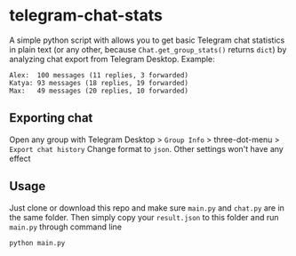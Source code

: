 # telegram-chat-stats

A simple python script with allows you to get basic Telegram chat statistics in plain text (or any other, because ```Chat.get_group_stats()``` returns ```dict```) by analyzing chat export from Telegram Desktop.
Example:

```
Alex:  100 messages (11 replies, 3 forwarded)
Katya: 93 messages (18 replies, 19 forwarded)
Max:   49 messages (20 replies, 10 forwarded)
```

## Exporting chat

Open any group with Telegram Desktop > ```Group Info``` > three-dot-menu > ```Export chat history```
Change format to ```json```. Other settings won't have any effect

## Usage

Just clone or download this repo and make sure ```main.py``` and ```chat.py``` are in the same folder.
Then simply copy your ```result.json``` to this folder and run ```main.py``` through command line

```python main.py```
